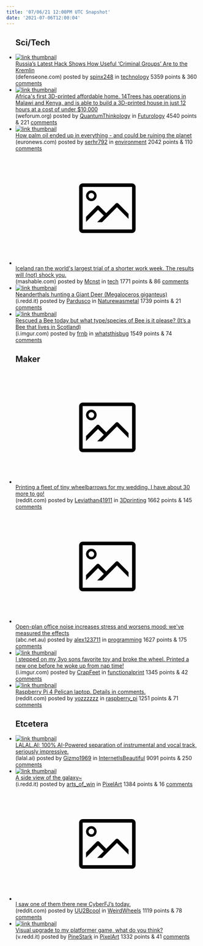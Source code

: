 ```yaml
---
title: '07/06/21 12:00PM UTC Snapshot'
date: '2021-07-06T12:00:04'
---
```

<ul>
<h2>Sci/Tech</h2>

<li><a href='https://www.defenseone.com/technology/2021/05/russias-latest-hack-shows-how-useful-criminal-groups-are-kremlin/174401/'><img src='https://a.thumbs.redditmedia.com/YiHyVDdpBKjueiB0wpB_LQHknkphXXiJBsjMQWbuM20.jpg' alt='link thumbnail'></a><div><div class='linkTitle'><a href='https://www.defenseone.com/technology/2021/05/russias-latest-hack-shows-how-useful-criminal-groups-are-kremlin/174401/'>Russia’s Latest Hack Shows How Useful ‘Criminal Groups’ Are to the Kremlin</a></div>(defenseone.com) posted by <a href='https://www.reddit.com/user/spinx248'>spinx248</a> in <a href='https://www.reddit.com/r/technology'>technology</a> 5359 points & 360 <a href='https://www.reddit.com/r/technology/comments/oeb2is/russias_latest_hack_shows_how_useful_criminal/'>comments</a></div></li>

<li><a href='https://www.weforum.org/agenda/2021/06/3d-printed-home-african-urbanization/'><img src='https://b.thumbs.redditmedia.com/Rpg_ybjZx51S_lDXKcQEj-nvZYyyzI8hYIelvJIIizM.jpg' alt='link thumbnail'></a><div><div class='linkTitle'><a href='https://www.weforum.org/agenda/2021/06/3d-printed-home-african-urbanization/'>Africa's first 3D-printed affordable home. 14Trees has operations in Malawi and Kenya, and is able to build a 3D-printed house in just 12 hours at a cost of under $10,000</a></div>(weforum.org) posted by <a href='https://www.reddit.com/user/QuantumThinkology'>QuantumThinkology</a> in <a href='https://www.reddit.com/r/Futurology'>Futurology</a> 4540 points & 221 <a href='https://www.reddit.com/r/Futurology/comments/oehy8r/africas_first_3dprinted_affordable_home_14trees/'>comments</a></div></li>

<li><a href='https://www.euronews.com/green/2021/07/04/how-palm-oil-ended-up-in-everything-and-could-be-ruining-the-planet'><img src='https://b.thumbs.redditmedia.com/7G2XMLMq0z_pFFhhDH9M2cXNbTw8n7ORRChdzL7txiA.jpg' alt='link thumbnail'></a><div><div class='linkTitle'><a href='https://www.euronews.com/green/2021/07/04/how-palm-oil-ended-up-in-everything-and-could-be-ruining-the-planet'>How palm oil ended up in everything - and could be ruining the planet</a></div>(euronews.com) posted by <a href='https://www.reddit.com/user/serhr792'>serhr792</a> in <a href='https://www.reddit.com/r/environment'>environment</a> 2042 points & 110 <a href='https://www.reddit.com/r/environment/comments/oe8jwo/how_palm_oil_ended_up_in_everything_and_could_be/'>comments</a></div></li>

<li><a href='https://mashable.com/article/iceland-four-day-work-week-trial'><svg version='1.1' viewBox='-34 -14 104 64' preserveAspectRatio='xMidYMid meet' xmlns='http://www.w3.org/2000/svg' xmlns:xlink='http://www.w3.org/1999/xlink'>
    <title>link thumbnail</title>
    <path d='M32,4H4A2,2,0,0,0,2,6V30a2,2,0,0,0,2,2H32a2,2,0,0,0,2-2V6A2,2,0,0,0,32,4ZM4,30V6H32V30Z'></path>
    <path d='M8.92,14a3,3,0,1,0-3-3A3,3,0,0,0,8.92,14Zm0-4.6A1.6,1.6,0,1,1,7.33,11,1.6,1.6,0,0,1,8.92,9.41Z'></path>
    <path d='M22.78,15.37l-5.4,5.4-4-4a1,1,0,0,0-1.41,0L5.92,22.9v2.83l6.79-6.79L16,22.18l-3.75,3.75H15l8.45-8.45L30,24V21.18l-5.81-5.81A1,1,0,0,0,22.78,15.37Z'></path>
    </svg></a><div><div class='linkTitle'><a href='https://mashable.com/article/iceland-four-day-work-week-trial'>Iceland ran the world's largest trial of a shorter work week. The results will (not) shock you.</a></div>(mashable.com) posted by <a href='https://www.reddit.com/user/Mcnst'>Mcnst</a> in <a href='https://www.reddit.com/r/tech'>tech</a> 1771 points & 86 <a href='https://www.reddit.com/r/tech/comments/oefz3a/iceland_ran_the_worlds_largest_trial_of_a_shorter/'>comments</a></div></li>

<li><a href='https://i.redd.it/kfj88xhtah971.jpg'><img src='https://a.thumbs.redditmedia.com/x-Frt70OP_w2EnDb0SjLs2mkgnpZwuo7mtK_E43Afu0.jpg' alt='link thumbnail'></a><div><div class='linkTitle'><a href='https://i.redd.it/kfj88xhtah971.jpg'>Neanderthals hunting a Giant Deer (Megaloceros giganteus)</a></div>(i.redd.it) posted by <a href='https://www.reddit.com/user/Pardusco'>Pardusco</a> in <a href='https://www.reddit.com/r/Naturewasmetal'>Naturewasmetal</a> 1739 points & 21 <a href='https://www.reddit.com/r/Naturewasmetal/comments/oeiywc/neanderthals_hunting_a_giant_deer_megaloceros/'>comments</a></div></li>

<li><a href='https://i.imgur.com/jYsiTSy.jpg'><img src='https://b.thumbs.redditmedia.com/0owR3kVscl4Hzniinzo4TpqSgIk9hnATDUUnNG_0OQs.jpg' alt='link thumbnail'></a><div><div class='linkTitle'><a href='https://i.imgur.com/jYsiTSy.jpg'>Rescued a Bee today but what type/species of Bee is it please? (It’s a Bee that lives in Scotland)</a></div>(i.imgur.com) posted by <a href='https://www.reddit.com/user/frnb'>frnb</a> in <a href='https://www.reddit.com/r/whatsthisbug'>whatsthisbug</a> 1549 points & 74 <a href='https://www.reddit.com/r/whatsthisbug/comments/oeapq3/rescued_a_bee_today_but_what_typespecies_of_bee/'>comments</a></div></li>

<h2>Maker</h2>

<li><a href='https://www.reddit.com/gallery/oe9qsh'><svg version='1.1' viewBox='-34 -14 104 64' preserveAspectRatio='xMidYMid meet' xmlns='http://www.w3.org/2000/svg' xmlns:xlink='http://www.w3.org/1999/xlink'>
    <title>link thumbnail</title>
    <path d='M32,4H4A2,2,0,0,0,2,6V30a2,2,0,0,0,2,2H32a2,2,0,0,0,2-2V6A2,2,0,0,0,32,4ZM4,30V6H32V30Z'></path>
    <path d='M8.92,14a3,3,0,1,0-3-3A3,3,0,0,0,8.92,14Zm0-4.6A1.6,1.6,0,1,1,7.33,11,1.6,1.6,0,0,1,8.92,9.41Z'></path>
    <path d='M22.78,15.37l-5.4,5.4-4-4a1,1,0,0,0-1.41,0L5.92,22.9v2.83l6.79-6.79L16,22.18l-3.75,3.75H15l8.45-8.45L30,24V21.18l-5.81-5.81A1,1,0,0,0,22.78,15.37Z'></path>
    </svg></a><div><div class='linkTitle'><a href='https://www.reddit.com/gallery/oe9qsh'>Printing a fleet of tiny wheelbarrows for my wedding. I have about 30 more to go!</a></div>(reddit.com) posted by <a href='https://www.reddit.com/user/Leviathan41911'>Leviathan41911</a> in <a href='https://www.reddit.com/r/3Dprinting'>3Dprinting</a> 1662 points & 145 <a href='https://www.reddit.com/r/3Dprinting/comments/oe9qsh/printing_a_fleet_of_tiny_wheelbarrows_for_my/'>comments</a></div></li>

<li><a href='https://www.abc.net.au/news/2021-07-06/open-plan-office-noise-increase-stress-worse-mood-new-study/100268440'><svg version='1.1' viewBox='-34 -14 104 64' preserveAspectRatio='xMidYMid meet' xmlns='http://www.w3.org/2000/svg' xmlns:xlink='http://www.w3.org/1999/xlink'>
    <title>link thumbnail</title>
    <path d='M32,4H4A2,2,0,0,0,2,6V30a2,2,0,0,0,2,2H32a2,2,0,0,0,2-2V6A2,2,0,0,0,32,4ZM4,30V6H32V30Z'></path>
    <path d='M8.92,14a3,3,0,1,0-3-3A3,3,0,0,0,8.92,14Zm0-4.6A1.6,1.6,0,1,1,7.33,11,1.6,1.6,0,0,1,8.92,9.41Z'></path>
    <path d='M22.78,15.37l-5.4,5.4-4-4a1,1,0,0,0-1.41,0L5.92,22.9v2.83l6.79-6.79L16,22.18l-3.75,3.75H15l8.45-8.45L30,24V21.18l-5.81-5.81A1,1,0,0,0,22.78,15.37Z'></path>
    </svg></a><div><div class='linkTitle'><a href='https://www.abc.net.au/news/2021-07-06/open-plan-office-noise-increase-stress-worse-mood-new-study/100268440'>Open-plan office noise increases stress and worsens mood: we've measured the effects</a></div>(abc.net.au) posted by <a href='https://www.reddit.com/user/alex123711'>alex123711</a> in <a href='https://www.reddit.com/r/programming'>programming</a> 1627 points & 175 <a href='https://www.reddit.com/r/programming/comments/oelyl0/openplan_office_noise_increases_stress_and/'>comments</a></div></li>

<li><a href='https://i.imgur.com/T8sO7OQ.jpg'><img src='https://b.thumbs.redditmedia.com/yJD_XVswsp_forDh_nWV6sl9cKdFffimyZcFHVnkc0c.jpg' alt='link thumbnail'></a><div><div class='linkTitle'><a href='https://i.imgur.com/T8sO7OQ.jpg'>I stepped on my 3yo sons favorite toy and broke the wheel. Printed a new one before he woke up from nap time!</a></div>(i.imgur.com) posted by <a href='https://www.reddit.com/user/CrapFeet'>CrapFeet</a> in <a href='https://www.reddit.com/r/functionalprint'>functionalprint</a> 1345 points & 42 <a href='https://www.reddit.com/r/functionalprint/comments/oee355/i_stepped_on_my_3yo_sons_favorite_toy_and_broke/'>comments</a></div></li>

<li><a href='https://www.reddit.com/gallery/oeibju'><img src='https://a.thumbs.redditmedia.com/SPMph_BS5lRalMZKc73tMDgAZYudu4Q53LYFTQi7tt8.jpg' alt='link thumbnail'></a><div><div class='linkTitle'><a href='https://www.reddit.com/gallery/oeibju'>Raspberry Pi 4 Pelican laptop. Details in comments.</a></div>(reddit.com) posted by <a href='https://www.reddit.com/user/yozzzzzz'>yozzzzzz</a> in <a href='https://www.reddit.com/r/raspberry_pi'>raspberry_pi</a> 1251 points & 71 <a href='https://www.reddit.com/r/raspberry_pi/comments/oeibju/raspberry_pi_4_pelican_laptop_details_in_comments/'>comments</a></div></li>

<h2>Etcetera</h2>

<li><a href='https://www.lalal.ai/'><img src='https://b.thumbs.redditmedia.com/RHeHARCyTSOPW9573NFKipjRFnzlyJf33deVE-rx1HA.jpg' alt='link thumbnail'></a><div><div class='linkTitle'><a href='https://www.lalal.ai/'>LALAL.AI: 100% AI-Powered separation of instrumental and vocal track, seriously impressive.</a></div>(lalal.ai) posted by <a href='https://www.reddit.com/user/Gizmo1969'>Gizmo1969</a> in <a href='https://www.reddit.com/r/InternetIsBeautiful'>InternetIsBeautiful</a> 9091 points & 250 <a href='https://www.reddit.com/r/InternetIsBeautiful/comments/oeibvg/lalalai_100_aipowered_separation_of_instrumental/'>comments</a></div></li>

<li><a href='https://i.redd.it/oiu4c47i0i971.png'><img src='https://b.thumbs.redditmedia.com/dDFpuGkYTuA5k19IggLz0k_nzYEcCUw53eXBtid6ghY.jpg' alt='link thumbnail'></a><div><div class='linkTitle'><a href='https://i.redd.it/oiu4c47i0i971.png'>A side view of the galaxy~</a></div>(i.redd.it) posted by <a href='https://www.reddit.com/user/arts_of_win'>arts_of_win</a> in <a href='https://www.reddit.com/r/PixelArt'>PixelArt</a> 1384 points & 16 <a href='https://www.reddit.com/r/PixelArt/comments/oel905/a_side_view_of_the_galaxy/'>comments</a></div></li>

<li><a href='https://www.reddit.com/gallery/oeimel'><svg version='1.1' viewBox='-34 -14 104 64' preserveAspectRatio='xMidYMid meet' xmlns='http://www.w3.org/2000/svg' xmlns:xlink='http://www.w3.org/1999/xlink'>
    <title>link thumbnail</title>
    <path d='M32,4H4A2,2,0,0,0,2,6V30a2,2,0,0,0,2,2H32a2,2,0,0,0,2-2V6A2,2,0,0,0,32,4ZM4,30V6H32V30Z'></path>
    <path d='M8.92,14a3,3,0,1,0-3-3A3,3,0,0,0,8.92,14Zm0-4.6A1.6,1.6,0,1,1,7.33,11,1.6,1.6,0,0,1,8.92,9.41Z'></path>
    <path d='M22.78,15.37l-5.4,5.4-4-4a1,1,0,0,0-1.41,0L5.92,22.9v2.83l6.79-6.79L16,22.18l-3.75,3.75H15l8.45-8.45L30,24V21.18l-5.81-5.81A1,1,0,0,0,22.78,15.37Z'></path>
    </svg></a><div><div class='linkTitle'><a href='https://www.reddit.com/gallery/oeimel'>I saw one of them there new CyberFJ’s today.</a></div>(reddit.com) posted by <a href='https://www.reddit.com/user/UU2Bcool'>UU2Bcool</a> in <a href='https://www.reddit.com/r/WeirdWheels'>WeirdWheels</a> 1119 points & 78 <a href='https://www.reddit.com/r/WeirdWheels/comments/oeimel/i_saw_one_of_them_there_new_cyberfjs_today/'>comments</a></div></li>

<li><a href='https://v.redd.it/nxzpzer9yd971'><img src='https://b.thumbs.redditmedia.com/5TyS4pBGwe5fhznrb1YpSIPC5tfGS_ShIbb8FdXXb_Y.jpg' alt='link thumbnail'></a><div><div class='linkTitle'><a href='https://v.redd.it/nxzpzer9yd971'>Visual upgrade to my platformer game, what do you think?</a></div>(v.redd.it) posted by <a href='https://www.reddit.com/user/PineStark'>PineStark</a> in <a href='https://www.reddit.com/r/PixelArt'>PixelArt</a> 1332 points & 41 <a href='https://www.reddit.com/r/PixelArt/comments/oe647h/visual_upgrade_to_my_platformer_game_what_do_you/'>comments</a></div></li>

</ul>
